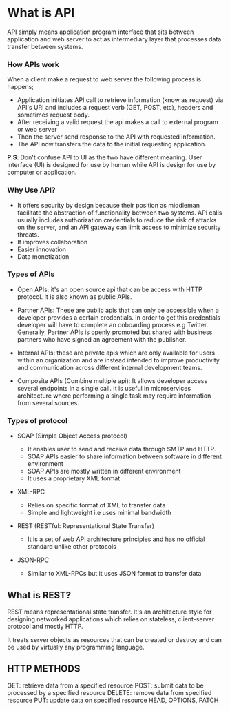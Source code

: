 # What is API

API simply means application program interface that sits between application and web server to act as intermediary layer that processes data transfer between systems.

### How APIs work

When a client make a request to web server the following process is happens;

- Application initiates API call to retrieve information (know as request) via API's URI and includes a request verb (GET, POST, etc), headers and sometimes request body.
- After receiving a valid request the api makes a call to external program or web server
- Then the server send response to the API with requested information.
- The API now transfers the data to the initial requesting application.

**P.S**: Don't confuse API to UI as the two have different meaning. User interface (UI) is designed for use by human while API is design for use by computer or application.

### Why Use API?

- It offers security by design because their position as middleman facilitate the abstraction of functionality between two systems. API calls usually includes authorization credentials to reduce the risk of attacks on the server, and an API gateway can limit access to minimize security threats.
- It improves collaboration
- Easier innovation
- Data monetization

### Types of APIs

- Open APIs: it's an open source api that can be access with HTTP protocol. It is also known as public APIs.

- Partner APIs: These are public apis that can only be accessible when a developer provides a certain credentials. In order to get this credentials developer will have to complete an onboarding process e.g Twitter. Generally, Partner APIs is openly promoted but shared with business partners who have signed an agreement with the publisher.

- Internal APIs: these are private apis which are only available for users within an organization and are instead intended to improve productivity and communication across different internal development teams.

- Composite APIs (Combine multiple api):  It allows developer access several endpoints in a single call. It is useful in microservices architecture where performing a single task may require information from several sources.

### Types of protocol

- SOAP (Simple Object Access protocol)
    - It enables user to send and receive data through SMTP and HTTP. 
    - SOAP APIs easier to share information between software in different environment
    - SOAP APIs are mostly written in different environment
    - It uses a proprietary XML format

- XML-RPC
    - Relies on specific format of XML to transfer data
    - Simple and lightweight i.e uses minimal bandwidth

- REST (RESTful: Representational State Transfer)
    - It is a set of web API architecture principles and has no official standard unlike other protocols

- JSON-RPC
    - Similar to XML-RPCs but it uses JSON format to transfer data

## What is REST?

REST means representational state transfer. It's an architecture style for designing networked applications which relies on stateless, client-server protocol and mostly HTTP.

It treats server objects as resources that can be created or destroy and can be used by virtually any programming language.

## HTTP METHODS

GET: retrieve data from a specified resource
POST: submit data to be processed by a specified resource
DELETE: remove data from specified resource
PUT: update data on specified resource
HEAD, OPTIONS, PATCH